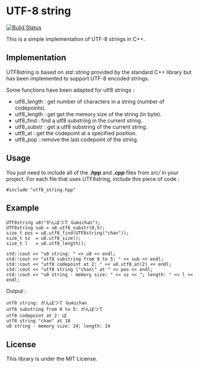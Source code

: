 # UTF-8 string #

[![Build Status](https://travis-ci.org/Gumichan01/utf8_string.svg?branch=master)](https://travis-ci.org/Gumichan01/utf8_string)

This is a simple implementation of UTF-8 strings in C++.

## Implementation ##

UTF8string is based on *std::string* provided by the standard C++ library
but has been implemented to support UTF-8 encoded strings.

Some functions have been adapted for utf8 strings :
 - utf8_length : get number of characters in a string (number of codepoints).
 - utf8_length : get get the memory size of the string (in byte).
 - utf8_find   : find a utf8 substring in the current string.
 - utf8_substr : get a utf8 substring of the current string.
 - utf8_at     : get the codepoint at a specified position.
 - utf8_pop    : remove the last codepoint of the string.

## Usage ##

You just need to include all of the ***.hpp*** and ***.cpp*** files from *src/*
in your project. For each file that uses UTF8string, include this piece of code :

    #include "utf8_string.hpp"

## Example ##

    UTF8string u8("がんばつて Gumichan");
    UTF8string sub = u8.utf8_substr(0,5);
    size_t pos = u8.utf8_find(UTF8string("chan"));
    size_t sz  = u8.utf8_size();
    size_t l   = u8.utf8_length();

    std::cout << "u8 string: " << u8 << endl;
    std::cout << "utf8 substring from 0 to 5: " << sub << endl;
    std::cout << "utf8 codepoint at 2: " << u8.utf8_at(2) << endl;
    std::cout << "utf8 string \"chan\" at " << pos << endl;
    std::cout << "u8 string - memory size: " << sz << "; length: " << l << endl;


Output :

    utf8 string: がんばつて Gumichan
    utf8 substring from 0 to 5: がんばつて
    utf8 codepoint at 2: ば
    utf8 string "chan" at 10
    u8 string - memory size: 24; length: 14

## License ##

This library is under the MIT License.
